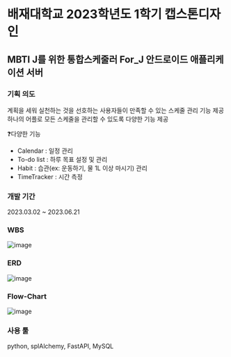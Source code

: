 # 배재대학교 2023학년도 1학기 캡스톤디자인
## MBTI J를 위한 통합스케줄러 For_J 안드로이드 애플리케이션 서버

### 기획 의도
계획을 세워 실천하는 것을 선호하는 사용자들이 만족할 수 있는 스케줄 관리 기능 제공
하나의 어플로 모든 스케줄을 관리할 수 있도록 다양한 기능 제공

❓다양한 기능

- Calendar : 일정 관리
- To-do list : 하루 목표 설정 및 관리
- Habit : 습관(ex: 운동하기, 물 1L 이상 마시기) 관리
- TimeTracker : 시간 측정

### 개발 기간
2023.03.02 ~ 2023.06.21

### WBS
![image](https://github.com/2023-Capstone1/for_J_server/assets/86397095/1e3d4b72-599c-400a-840e-f361a06024b4)

### ERD
![image](https://github.com/2023-Capstone1/for_J_server/assets/86397095/f1592367-525b-4ad9-9909-80491444e185)

### Flow-Chart
![image](https://github.com/2023-Capstone1/for_J_server/assets/86397095/4fcd0ad5-6ee5-4da4-a647-993491fbd345)


### 사용 툴
python, splAlchemy, FastAPI, MySQL
